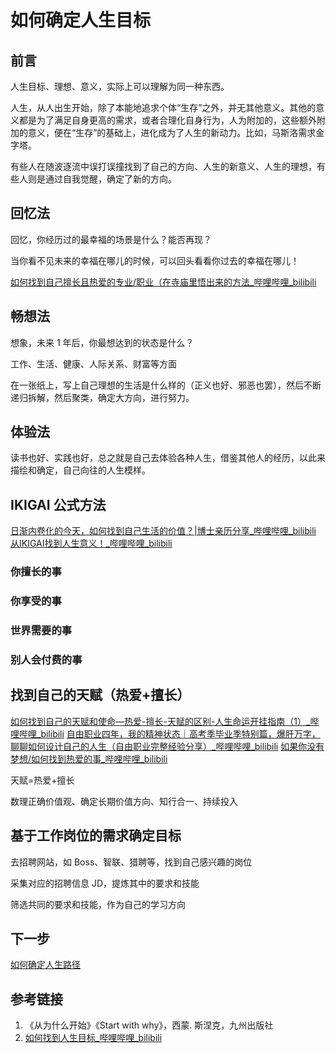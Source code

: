 # 如何确定人生目标


## 前言

人生目标、理想、意义，实际上可以理解为同一种东西。

人生，从人出生开始，除了本能地追求个体“生存”之外，并无其他意义。其他的意义都是为了满足自身更高的需求，或者合理化自身行为，人为附加的，这些额外附加的意义，便在“生存”的基础上，进化成为了人生的新动力。比如，马斯洛需求金字塔。

有些人在随波逐流中误打误撞找到了自己的方向、人生的新意义、人生的理想，有些人则是通过自我觉醒，确定了新的方向。

## 回忆法

回忆，你经历过的最幸福的场景是什么？能否再现？

当你看不见未来的幸福在哪儿的时候，可以回头看看你过去的幸福在哪儿！

[如何找到自己擅长且热爱的专业/职业（在寺庙里悟出来的方法\_哔哩哔哩\_bilibili](https://www.bilibili.com/video/BV1Pu41177yo)
## 畅想法

想象，未来 1 年后，你最想达到的状态是什么？

工作、生活、健康、人际关系、财富等方面

在一张纸上，写上自己理想的生活是什么样的（正义也好、邪恶也罢），然后不断递归拆解，然后聚类，确定大方向，进行努力。

## 体验法

读书也好、实践也好，总之就是自己去体验各种人生，借鉴其他人的经历，以此来描绘和确定，自己向往的人生模样。

## IKIGAI 公式方法

[日渐内卷化的今天，如何找到自己生活的价值？|博士亲历分享\_哔哩哔哩\_bilibili](https://www.bilibili.com/video/BV1CK4y1D7fA/)
[从IKIGAI找到人生意义！\_哔哩哔哩\_bilibili](https://www.bilibili.com/video/BV1ge411z7hj/)

### 你擅长的事

### 你享受的事

### 世界需要的事

### 别人会付费的事


## 找到自己的天赋（热爱+擅长）

[如何找到自己的天赋和使命—热爱-擅长-天赋的区别-人生命运开挂指南（1）\_哔哩哔哩\_bilibili](https://b23.tv/rQfecvl)
[自由职业四年，我的精神状态｜高考季毕业季特别篇，爆肝万字，聊聊如何设计自己的人生（自由职业完整经验分享）\_哔哩哔哩\_bilibili](https://www.bilibili.com/video/BV1mn4y1X7xk/)
[如果你没有梦想/如何找到热爱的事\_哔哩哔哩\_bilibili](https://www.bilibili.com/video/BV1WS4y137oW)

天赋=热爱+擅长

数理正确价值观、确定长期价值方向、知行合一、持续投入

## 基于工作岗位的需求确定目标


去招聘网站，如 Boss、智联、猎聘等，找到自己感兴趣的岗位

采集对应的招聘信息 JD，提炼其中的要求和技能

筛选共同的要求和技能，作为自己的学习方向

## 下一步

[如何确定人生路径](life/methodology/如何确定人生路径.md)

## 参考链接

1. 《从为什么开始》《Start with why》，西蒙. 斯涅克，九州出版社
2. [如何找到人生目标\_哔哩哔哩\_bilibili](https://www.bilibili.com/video/BV1oU4y1Z7Lf/?vd_source=31f9517734e43a6c180d5d1d56a5e162)